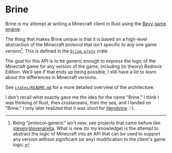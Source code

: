 # Brine

Brine is my attempt at writing a Minecraft client in Rust using the [Bevy game
engine](https://bevyengine.org/).

The thing that makes Brine unique is that it is based on a high-level
abstraction of the Minecraft protocol that isn't specific to any one game
version[^1]. This is defined in the [`brine_proto`](crates/brine_proto) crate.

The goal for this API is to be generic enough to express the logic of the
Minecraft game for any version of the game, including (in theory) Bedrock
Edition. We'll see if that ends up being possible, I still have a lot to learn
about the differences in Minecraft versions.

See [`crates/README.md`](crates/README.md) for a more detailed overview of the
architecture.

[^1]: Being "protocol-generic" isn't new; see projects that came before like
[steven](https://github.com/thinkofname/steven)/[stevenarella](https://github.com/iceiix/stevenarella).
What is new (to my knowledge) is the attempt to abstract the logic of Minecraft
into an API that can be used to support any version without significant (or any)
modification to the client's game logic.

I don't recall what exactly gave me the idea for the name "Brine." I think I was
thinking of Rust, then crustaceans, then the sea, and I landed on "Brine." I
only later realized that it was short for
[Herobrine](https://minecraft.fandom.com/wiki/Herobrine) :-).
